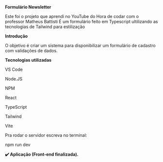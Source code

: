 **Formulário Newsletter** 

Este foi o projeto que aprendi no YouTube do Hora de codar com o professor Matheus Battisti
É um formulário feito em Typescript ultilizando as tecnologias de Tailwind para estilização

**Introdução**


O objetivo é criar um sistema para disponibilizar um formulário de cadastro com validações de dados.

**Tecnologias utilizadas**


VS Code

Node.JS

NPM

React

TypeScript

Tailwind

Vite

Pra rodar o servidor escreva no terminal:

npm run dev


**✔️ Aplicação (Front-end finalizada).**
